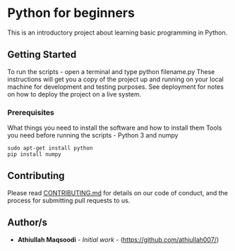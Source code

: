 # Python for beginners

This is an introductory project about learning basic programming in Python.

## Getting Started

To run the scripts - open a terminal and type python filename.py
These instructions will get you a copy of the project up and running on your local machine for development and testing purposes. See deployment for notes on how to deploy the project on a live system.

### Prerequisites

What things you need to install the software and how to install them
Tools you need before running the scripts - Python 3 and numpy

```
sudo apt-get install python
pip install numpy
```


## Contributing

Please read [CONTRIBUTING.md](https://gist.github.com/PurpleBooth/b24679402957c63ec426) for details on our code of conduct, and the process for submitting pull requests to us.

## Author/s

* **Athiullah Maqsoodi** - *Initial work* - (https://github.com/athiullah007/)



